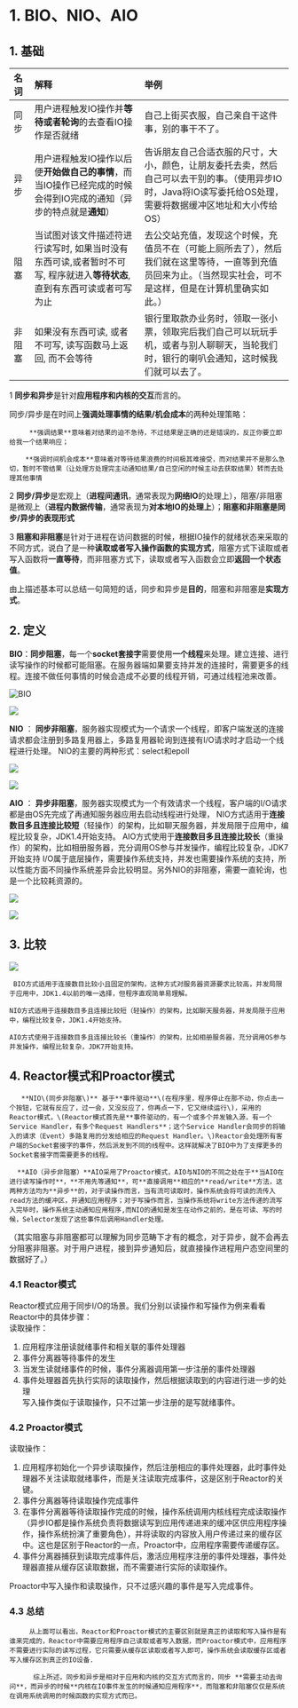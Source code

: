 # 1. BIO、NIO、AIO

## 1. 基础

| **名词** | **解释** | **举例** |
| :--- | :--- | :--- |
| 同步 | 用户进程触发IO操作并**等待或者轮询**的去查看IO操作是否就绪 | 自己上街买衣服，自己亲自干这件事，别的事干不了。 |
| 异步 | 用户进程触发IO操作以后便**开始做自己的事情**，而当IO操作已经完成的时候会得到IO完成的通知（异步的特点就是**通知**） | 告诉朋友自己合适衣服的尺寸，大小，颜色，让朋友委托去卖，然后自己可以去干别的事。（使用异步IO时，Java将IO读写委托给OS处理，需要将数据缓冲区地址和大小传给OS） |
| 阻塞 | 当试图对该文件描述符进行读写时, 如果当时没有东西可读,或者暂时不可写, 程序就进入**等待状态**, 直到有东西可读或者可写为止 | 去公交站充值，发现这个时候，充值员不在（可能上厕所去了），然后我们就在这里等待，一直等到充值员回来为止。（当然现实社会，可不是这样，但是在计算机里确实如此。） |
| 非阻塞 | 如果没有东西可读, 或者不可写, 读写函数马上返回, 而不会等待 | 银行里取款办业务时，领取一张小票，领取完后我们自己可以玩玩手机，或者与别人聊聊天，当轮我们时，银行的喇叭会通知，这时候我们就可以去了。 |

 1 **同步和异步**是针对**应用程序和内核的交互**而言的。

 同步/异步是在时间上**强调处理事情的结果/机会成本**的两种处理策略：         

         **强调结果**意味着对结果的迫不急待，不过结果是正确的还是错误的，反正你要立即给我一个结果响应；                                                                                                                                     

        **强调时间机会成本**意味着对等待结果浪费的时间极其难接受，而对结果并不是那么急切，暂时不管结果（让处理方处理完主动通知结果/自己空闲的时候主动去获取结果）转而去处理其他事情

2 **同步/异步**是宏观上（**进程间通讯**，通常表现为**网络IO**的处理上），阻塞/非阻塞是微观上（**进程内数据传输**，通常表现为**对本地IO的处理上**）；**阻塞和非阻塞是同步/异步的表现形式**

3 **阻塞和非阻塞**是针对于进程在访问数据的时候，根据IO操作的就绪状态来采取的不同方式，说白了是一种**读取或者写入操作函数的实现方式**，阻塞方式下读取或者写入函数将**一直等待**，而非阻塞方式下，读取或者写入函数会立即**返回一个状态值**。

由上描述基本可以总结一句简短的话，同步和异步是**目的**，阻塞和非阻塞是**实现方式**。 

## 2. 定义

**BIO**：**同步阻塞**，每一个**socket套接字**需要使用**一个线程**来处理。建立连接、进行读写操作的时候都可能阻塞。在服务器端如果要支持并发的连接时，需要更多的线程。连接不做任何事情的时候会造成不必要的线程开销，可通过线程池来改善。

![BIO](../../../.gitbook/assets/image%20%28163%29.png)

![](../../../.gitbook/assets/image%20%2845%29.png)

**NIO** ： **同步非阻塞**，服务器实现模式为一个请求一个线程，即客户端发送的连接请求都会注册到多路复用器上，多路复用器轮询到连接有I/O请求时才启动一个线程进行处理。 NIO的主要的两种形式：select和epoll 

![](../../../.gitbook/assets/image%20%28170%29.png)

![](../../../.gitbook/assets/image%20%28222%29.png)

**AIO** ： **异步非阻塞**，服务器实现模式为一个有效请求一个线程，客户端的I/O请求都是由OS先完成了再通知服务器应用去启动线程进行处理， NIO方式适用于**连接数目多且连接比较短**（轻操作）的架构，比如聊天服务器，并发局限于应用中，编程比较复杂，JDK1.4开始支持。 AIO方式使用于**连接数目多且连接比较长**（重操作）的架构，比如相册服务器，充分调用OS参与并发操作，编程比较复杂，JDK7开始支持 I/O属于底层操作，需要操作系统支持，并发也需要操作系统的支持，所以性能方面不同操作系统差异会比较明显。另外NIO的非阻塞，需要一直轮询，也是一个比较耗资源的。

![](../../../.gitbook/assets/image%20%28232%29.png)

![](../../../.gitbook/assets/image%20%28142%29.png)

## 3. 比较

![](../../../.gitbook/assets/image%20%28129%29.png)

     BIO方式适用于连接数目比较小且固定的架构，这种方式对服务器资源要求比较高，并发局限于应用中，JDK1.4以前的唯一选择，但程序直观简单易理解。   
  
    NIO方式适用于连接数目多且连接比较短（轻操作）的架构，比如聊天服务器，并发局限于应用中，编程比较复杂，JDK1.4开始支持。   
  
    AIO方式使用于连接数目多且连接比较长（重操作）的架构，比如相册服务器，充分调用OS参与并发操作，编程比较复杂，JDK7开始支持。

## 4. Reactor模式和Proactor模式

       **NIO\(同步非阻塞\)** 基于**事件驱动**\(在程序里，程序停止在那不动，你点击一个按钮，它就有反应了，过一会，又没反应了，你再点一下，它又继续运行\)，采用的Reactor模式，\(Reactor模式首先是**事件驱动的，有一个或多个并发输入源，有一个Service Handler，有多个Request Handlers**；这个Service Handler会同步的将输入的请求（Event）多路复用的分发给相应的Request Handler。\)Reactor会处理所有客户端的Socket套接字的事件，然后派发到不同的线程中。这样就解决了BIO中为了支撑更多的Socket套接字而需要更多的线程。

      **AIO（异步非阻塞）**AIO采用了Proactor模式，AIO与NIO的不同之处在于**当AIO在进行读写操作时**，**不用先等通知**，可**直接调用**相应的**read/write**方法，这两种方法均为**异步**的，对于读操作而言，当有流可读取时，操作系统会将可读的流传入read方法的缓冲区，并通知应用程序；对于写操作而言，当操作系统将write方法传递的流写入完毕时，操作系统主动通知应用程序,而NIO的通知是发生在动作之前的，是在可读、写的时候，Selector发现了这些事件后调用Handler处理。  
    
（其实阻塞与非阻塞都可以理解为同步范畴下才有的概念，对于异步，就不会再去分阻塞非阻塞。对于用户进程，接到异步通知后，就直接操作进程用户态空间里的数据好了。）  

### 4.1 Reactor模式

Reactor模式应用于同步I/O的场景。我们分别以读操作和写操作为例来看看Reactor中的具体步骤：    
读取操作：    
1. 应用程序注册读就绪事件和相关联的事件处理器    
2. 事件分离器等待事件的发生    
3. 当发生读就绪事件的时候，事件分离器调用第一步注册的事件处理器    
4. 事件处理器首先执行实际的读取操作，然后根据读取到的内容进行进一步的处理    
写入操作类似于读取操作，只不过第一步注册的是写就绪事件。  

### 4.2 Proactor模式

读取操作：    
1. 应用程序初始化一个异步读取操作，然后注册相应的事件处理器，此时事件处理器不关注读取就绪事件，而是关注读取完成事件，这是区别于Reactor的关键。    
2. 事件分离器等待读取操作完成事件    
3. 在事件分离器等待读取操作完成的时候，操作系统调用内核线程完成读取操作（异步IO都是操作系统负责将数据读写到应用传递进来的缓冲区供应用程序操作，操作系统扮演了重要角色），并将读取的内容放入用户传递过来的缓存区中。这也是区别于Reactor的一点，Proactor中，应用程序需要传递缓存区。    
4. 事件分离器捕获到读取完成事件后，激活应用程序注册的事件处理器，事件处理器直接从缓存区读取数据，而不需要进行实际的读取操作。    
    
Proactor中写入操作和读取操作，只不过感兴趣的事件是写入完成事件。  

### 4.3 总结

         从上面可以看出，Reactor和Proactor模式的主要区别就是真正的读取和写入操作是有谁来完成的，Reactor中需要应用程序自己读取或者写入数据，而Proactor模式中，应用程序不需要进行实际的读写过程，它只需要从缓存区读取或者写入即可，操作系统会读取缓存区或者写入缓存区到真正的IO设备.    
     
          综上所述，同步和异步是相对于应用和内核的交互方式而言的，同步 **需要主动去询问**，而异步的时候**内核在IO事件发生的时候通知应用程序**，而阻塞和非阻塞仅仅是系统在调用系统调用的时候函数的实现方式而已。  

